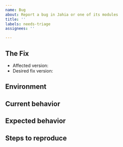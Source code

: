 ```yaml
---
name: Bug
about: Report a bug in Jahia or one of its modules
title: ''
labels: needs-triage
assignees: ''

---
```


## The Fix
- Affected version: <!-- Which versions are currently affected by the issue -->
- Desired fix version: <!-- Which versions would you like this fix deployed to -->

## Environment
<!-- Please provide all details, including links to artifacts, to help someone spin-up the same environment to reproduce -->

## Current behavior
<!-- A clear and concise description of what the bug is. -->

## Expected behavior
<!-- A clear and concise description of what you expected to happen. -->

## Steps to reproduce
<!--
Steps to reproduce the behavior:
1. Go to '...'
2. Click on '....'
3. Scroll down to '....'
4. See error
-->
